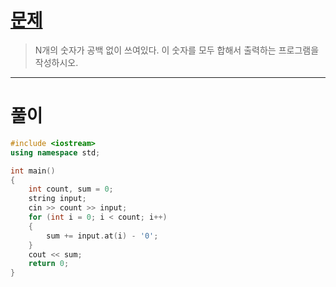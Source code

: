 # [문제](https://www.acmicpc.net/problem/11720 "#11720번")
  
> N개의 숫자가 공백 없이 쓰여있다. 이 숫자를 모두 합해서 출력하는 프로그램을 작성하시오.
<hr/>

# 풀이

```cpp
#include <iostream>
using namespace std;

int main() 
{
    int count, sum = 0;
    string input;
    cin >> count >> input;
    for (int i = 0; i < count; i++)
    {
        sum += input.at(i) - '0';
    }
    cout << sum;
    return 0;
}
```


